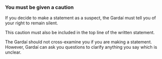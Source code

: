###  **You must be given a caution**

If you decide to make a statement as a suspect, the Gardaí must tell you of
your right to remain silent.

This caution must also be included in the top line of the written statement.

The Gardaí should not cross-examine you if you are making a statement.
However, Gardaí can ask you questions to clarify anything you say which is
unclear.
